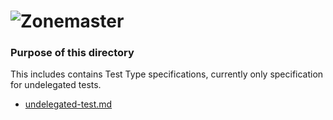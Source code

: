 ![Zonemaster](https://github.com/dotse/zonemaster/blob/master/docs/images/zonemaster_logo_black.png)
==========

### Purpose of this directory

This includes contains Test Type specifications, currently only 
specification for undelegated tests.

* [undelegated-test.md](undelegated-test.md)

